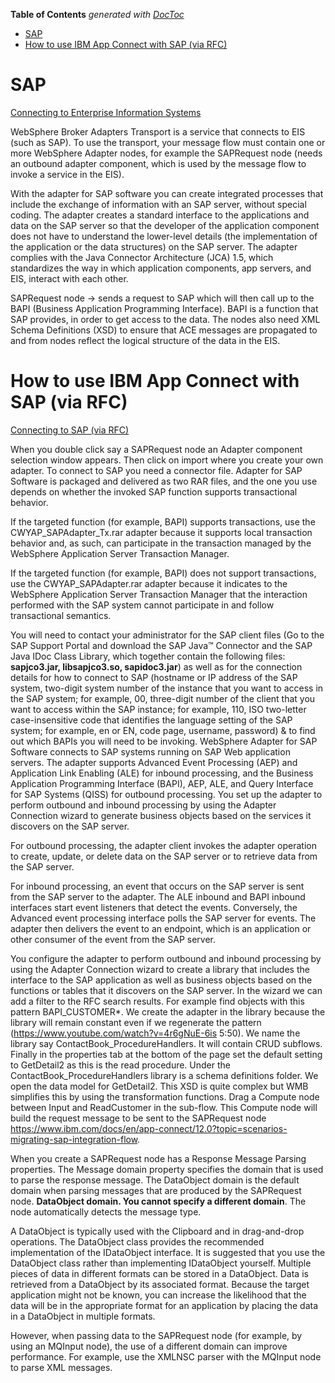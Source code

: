 <!-- START doctoc generated TOC please keep comment here to allow auto update -->
<!-- DON'T EDIT THIS SECTION, INSTEAD RE-RUN doctoc TO UPDATE -->
**Table of Contents**  *generated with [DocToc](https://github.com/thlorenz/doctoc)*

- [SAP](#sap)
- [How to use IBM App Connect with SAP (via RFC)](#how-to-use-ibm-app-connect-with-sap-via-rfc)

<!-- END doctoc generated TOC please keep comment here to allow auto update -->

# SAP

[Connecting to Enterprise Information
Systems](https://www.ibm.com/docs/en/app-connect/12.0?topic=applications-connecting-enterprise-information-systems)

WebSphere Broker Adapters Transport is a service that connects to
EIS (such as SAP). To use the transport, your message flow must contain
one or more WebSphere Adapter nodes, for example the SAPRequest node
(needs an outbound adapter component, which is used by the message flow
to invoke a service in the EIS).

With the adapter for SAP software you can create integrated processes
that include the exchange of information with an SAP server, without
special coding. The adapter creates a standard interface to the
applications and data on the SAP server so that the developer of the
application component does not have to understand the lower-level
details (the implementation of the application or the data structures)
on the SAP server. The adapter complies with the Java Connector
Architecture (JCA) 1.5, which standardizes the way in which application
components, app servers, and EIS, interact with each other.

SAPRequest node -> sends a request to SAP which will then call up to
the BAPI (Business Application Programming Interface). BAPI is a
function that SAP provides, in order to get access to the data. The
nodes also need XML Schema Definitions (XSD) to ensure that ACE messages
are propagated to and from nodes reflect the logical structure of the
data in the EIS.

# How to use IBM App Connect with SAP (via RFC)

[Connecting to SAP (via
RFC)](https://www.ibm.com/docs/en/app-connect/12.0?topic=hga-sap-via-rfc#index__connect__title__1)

When you double click say a SAPRequest node an Adapter component
selection window appears. Then click on import where you create your own
adapter. To connect to SAP you need a connector file. Adapter for SAP
Software is packaged and delivered as two RAR files, and the one you use
depends on whether the invoked SAP function supports transactional
behavior.

If the targeted function (for example, BAPI) supports transactions, use
the CWYAP_SAPAdapter_Tx.rar adapter because it supports local
transaction behavior and, as such, can participate in the transaction
managed by the WebSphere Application Server Transaction Manager.

If the targeted function (for example, BAPI) does not support
transactions, use the CWYAP_SAPAdapter.rar adapter because it indicates
to the WebSphere Application Server Transaction Manager that the
interaction performed with the SAP system cannot participate in and
follow transactional semantics.

You will need to contact your administrator for the SAP client files (Go
to the SAP Support Portal and download the SAP Java™ Connector and the
SAP Java IDoc Class Library, which together contain the following files:
**sapjco3.jar, libsapjco3.so, sapidoc3.jar**) as well as for the
connection details for how to connect to SAP (hostname or IP address of
the SAP system, two-digit system number of the instance that you want to
access in the SAP system; for example, 00, three-digit number of the
client that you want to access within the SAP instance; for example,
110, ISO two-letter case-insensitive code that identifies the language
setting of the SAP system; for example, en or EN, code page, username,
password) & to find out which BAPIs you will need to be invoking.
WebSphere Adapter for SAP Software connects to SAP systems running on
SAP Web application servers. The adapter supports Advanced Event
Processing (AEP) and Application Link Enabling (ALE) for inbound
processing, and the Business Application Programming Interface (BAPI),
AEP, ALE, and Query Interface for SAP Systems (QISS) for outbound
processing. You set up the adapter to perform outbound and inbound
processing by using the Adapter Connection wizard to generate business
objects based on the services it discovers on the SAP server.

For outbound processing, the adapter client invokes the adapter
operation to create, update, or delete data on the SAP server or to
retrieve data from the SAP server.

For inbound processing, an event that occurs on the SAP server is sent
from the SAP server to the adapter. The ALE inbound and BAPI inbound
interfaces start event listeners that detect the events. Conversely, the
Advanced event processing interface polls the SAP server for events. The
adapter then delivers the event to an endpoint, which is an application
or other consumer of the event from the SAP server.

You configure the adapter to perform outbound and inbound processing by
using the Adapter Connection wizard to create a library that includes
the interface to the SAP application as well as business objects based
on the functions or tables that it discovers on the SAP server. In the
wizard we can add a filter to the RFC search results. For example find
objects with this pattern BAPI_CUSTOMER\*. We create the adapter in the
library because the library will remain constant even if we regenerate
the pattern (https://www.youtube.com/watch?v=4r6gNuE-6is 5:50). We name
the library say ContactBook_ProcedureHandlers. It will contain CRUD
subflows. Finally in the properties tab at the bottom of the page set
the default setting to GetDetail2 as this is the read procedure. Under
the ContactBook_ProcedureHandlers library is a schema definitions
folder. We open the data model for GetDetail2. This XSD is quite complex
but WMB simplifies this by using the transformation functions. Drag a
Compute node between Input and ReadCustomer in the sub-flow. This
Compute node will build the request message to be sent to the SAPRequest
node
https://www.ibm.com/docs/en/app-connect/12.0?topic=scenarios-migrating-sap-integration-flow.

When you create a SAPRequest node has a Response Message Parsing
properties. The Message domain property specifies the domain that is
used to parse the response message. The DataObject domain is the default
domain when parsing messages that are produced by the SAPRequest node.
**DataObject domain. You cannot specify a different domain**. The node
automatically detects the message type.

A DataObject is typically used with the Clipboard and in drag-and-drop
operations. The DataObject class provides the recommended implementation
of the IDataObject interface. It is suggested that you use the
DataObject class rather than implementing IDataObject yourself. Multiple
pieces of data in different formats can be stored in a DataObject. Data
is retrieved from a DataObject by its associated format. Because the
target application might not be known, you can increase the likelihood
that the data will be in the appropriate format for an application by
placing the data in a DataObject in multiple formats.

However, when passing data to the SAPRequest node (for example, by using
an MQInput node), the use of a different domain can improve performance.
For example, use the XMLNSC parser with the MQInput node to parse XML
messages.

